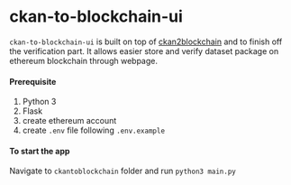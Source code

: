 # ckan-to-blockchain-ui
`ckan-to-blockchain-ui` is built on top of [ckan2blockchain](https://github.com/milankowww/ckan2blockchain) and to finish off the verification part. It allows easier store and verify dataset package on ethereum blockchain through webpage.

#### Prerequisite
1. Python 3
2. Flask
3. create ethereum account
4. create `.env` file following `.env.example`

#### To start the app
Navigate to `ckantoblockchain` folder and run `python3 main.py`


